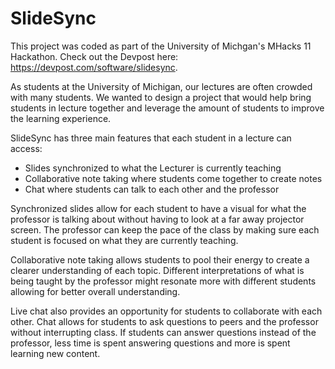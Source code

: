 # SlideSync

This project was coded as part of the University of Michgan's MHacks 11 Hackathon. Check out the Devpost here: https://devpost.com/software/slidesync.

As students at the University of Michigan, our lectures are often crowded with many students. We wanted to design a project that would help bring students in lecture together and leverage the amount of students to improve the learning experience.

SlideSync has three main features that each student in a lecture can access:
- Slides synchronized to what the Lecturer is currently teaching
- Collaborative note taking where students come together to create notes
- Chat where students can talk to each other and the professor

Synchronized slides allow for each student to have a visual for what the professor is talking about without having to look at a far away projector screen. The professor can keep the pace of the class by making sure each student is focused on what they are currently teaching.

Collaborative note taking allows students to pool their energy to create a clearer understanding of each topic. Different interpretations of what is being taught by the professor might resonate more with different students allowing for better overall understanding.

Live chat also provides an opportunity for students to collaborate with each other. Chat allows for students to ask questions to peers and the professor without interrupting class. If students can answer questions instead of the professor, less time is spent answering questions and more is spent learning new content.
